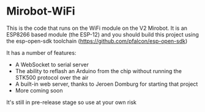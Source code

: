 Mirobot-WiFi
============

This is the code that runs on the WiFi module on the V2 Mirobot. It is an ESP8266 based module (the ESP-12) and you should build this project using the esp-open-sdk toolchain (https://github.com/pfalcon/esp-open-sdk)

It has a number of features:
 - A WebSocket to serial server
 - The ability to reflash an Arduino from the chip without running the STK500 protocol over the air
 - A built-in web server, thanks to Jeroen Domburg for starting that project
 - More coming soon
 
It's still in pre-release stage so use at your own risk